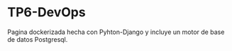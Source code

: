 # TP6-DevOps
Pagina dockerizada hecha con Pyhton-Django y incluye un motor de base de datos Postgresql.
